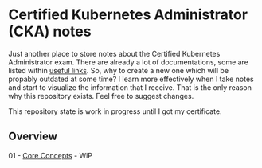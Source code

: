 # Certified Kubernetes Administrator (CKA) notes

Just another place to store notes about the Certified Kubernetes Administrator exam. There are already a lot of documentations, some are listed within [useful links](docs/00-useful-links.md). So, why to create a new one which will be propably outdated at some time? I learn more effectively when I take notes and start to visualize the information that I receive. That is the only reason why this repository exists. Feel free to suggest changes.

This repository state is work in progress until I got my certificate.

## Overview

01 - [Core Concepts](docs/01-core-concepts.md) - WiP
